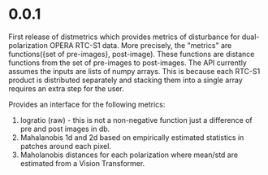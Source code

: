 # 0.0.1
First release of distmetrics which provides metrics of disturbance for dual-polarization OPERA RTC-S1 data.
More precisely, the "metrics" are functions({set of pre-images}, post-image). These functions are distance functions
from the set of pre-images to post-images. The API currently assumes the inputs are lists of numpy arrays.
This is because each RTC-S1 product is distributed separately and stacking them into a single array requires an 
extra step for the user.

Provides an interface for the following metrics:

1. logratio (raw) - this is not a non-negative function just a difference of pre and post images in db.
2. Mahalanobis 1d and 2d based on empirically estimated statistics in patches around each pixel.
3. Maholanobis distances for each polarization where mean/std are estimated from a Vision Transformer.